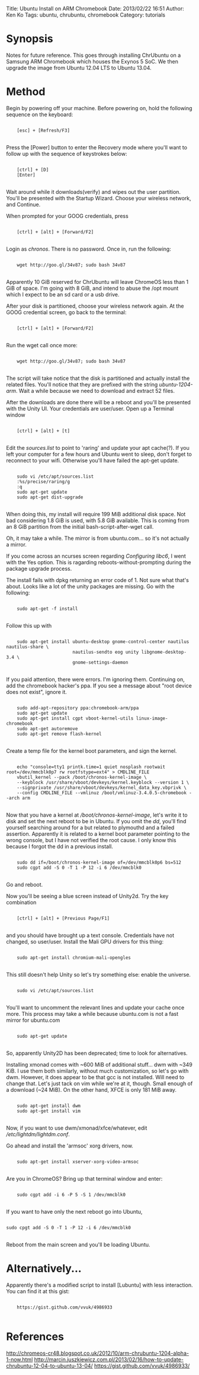 Title: Ubuntu Install on ARM Chromebook
Date: 2013/02/22 16:51
Author: Ken Ko
Tags: ubuntu, chrubuntu, chromebook
Category: tutorials

Synopsis
========
Notes for future reference. This goes through installing ChrUbuntu 
on a Samsung ARM Chromebook which houses the Exynos 5 SoC. We then
upgrade the image from Ubuntu 12.04 LTS to Ubuntu 13.04.

Method
======
Begin by powering off your machine. Before powering on, hold the following
sequence on the keyboard:

<pre>
<code>
    [esc] + [Refresh/F3]
</code>
</pre>

Press the [Power] button to enter the Recovery mode where you'll want to
follow up with the sequence of keystrokes below:

<pre>
<code>
    [ctrl] + [D]
    [Enter]
</code>
</pre>

Wait around while it downloads(verify) and wipes out the user partition.
You'll be presented with the Startup Wizard. 
Choose your wireless network, and Continue.

When prompted for your GOOG credentials, press 

<pre>
<code>
    [ctrl] + [alt] + [Forward/F2]
</code>
</pre>

Login as _chronos_. There is no password.
Once in, run the following:

<pre>
<code>
    wget http://goo.gl/34v87; sudo bash 34v87
</code>
</pre>

Apparently 10 GiB reserved for ChrUbuntu will leave ChromeOS less than
1 GiB of space. I'm going with 8 GiB, and intend to abuse the /opt mount
which I expect to be an sd card or a usb drive. 

After your disk is partitioned, choose your wireless network again.
At the GOOG credential screen, go back to the terminal:

<pre>
<code>
    [ctrl] + [alt] + [Forward/F2]
</code>
</pre>

Run the wget call once more:

<pre>
<code>
    wget http://goo.gl/34v87; sudo bash 34v87
</code>
</pre>

The script will take notice that the disk is partitioned and actually 
install the related files. You'll notice that they are prefixed with 
the string _ubuntu-1204-arm_. Wait a while because we need to download
and extract 52 files.

After the downloads are done there will be a reboot and you'll be presented
with the Unity UI. Your credentials are user/user. Open up a Terminal 
window

<pre>
<code>
    [ctrl] + [alt] + [t]
</code>
</pre>

Edit the _sources.list_ to point to 'raring' and update your apt cache(?).
If you left your computer for a few hours and Ubuntu went to sleep, don't forget
to reconnect to your wifi. Otherwise you'll have failed the apt-get update. 

<pre>
<code>
    sudo vi /etc/apt/sources.list
    :%s/precise/raring/g
    :q
    sudo apt-get update
    sudo apt-get dist-upgrade
</code>
</pre>

When doing this, my install will require 199 MiB additional disk space. Not bad
considering 1.8 GiB is used, with 5.8 GiB available. This is coming from an 8 GiB
partition from the initial bash-script-after-wget call. 

Oh, it may take a while. The mirror is from ubuntu.com... so it's not actually a mirror. 

If you come across an ncurses screen regarding _Configuring libc6_, I went with the Yes
option. This is ragarding reboots-without-prompting during the package upgrade 
process. 

The install fails with dpkg returning an error code of 1. Not sure what that's about. 
Looks like a lot of the unity packages are missing. Go with the following:

<pre>
<code>
    sudo apt-get -f install
</code>
</pre>

Follow this up with

<pre>
<code>
    sudo apt-get install ubuntu-desktop gnome-control-center nautilus nautilus-share \
                         nautilus-sendto eog unity libgnome-desktop-3.4 \
                         gnome-settings-daemon
</code>
</pre>

If you paid attention, there were errors. I'm ignoring them.
Continuing on, add the chromebook hacker's ppa. 
If you see a message about "root device does not exist", ignore it.

<pre>
<code>
    sudo add-apt-repository ppa:chromebook-arm/ppa
    sudo apt-get update
    sudo apt-get install cgpt vboot-kernel-utils linux-image-chromebook
    sudo apt-get autoremove
    sudo apt-get remove flash-kernel
</code>
</pre>

Create a temp file for the kernel boot parameters, and sign the kernel. 

<pre>
<code>
    echo "console=tty1 printk.time=1 quiet nosplash rootwait root=/dev/mmcblk0p7 rw rootfstype=ext4" > CMDLINE_FILE
    vbutil_kernel --pack /boot/chronos-kernel-image \
    --keyblock /usr/share/vboot/devkeys/kernel.keyblock --version 1 \
    --signprivate /usr/share/vboot/devkeys/kernel_data_key.vbprivk \
    --config CMDLINE_FILE --vmlinuz /boot/vmlinuz-3.4.0.5-chromebook --arch arm
</code>
</pre>

Now that you have a kernel at _/boot/chronos-kernel-image_, let's write it to disk and
set the next reboot to be in Ubuntu. If you omit the _dd_, you'll find yourself searching
around for a but related to plymouthd and a failed assertion. Apparently it is 
related to a kernel boot parameter pointing to the wrong console, but I have not 
verified the root cause. I only know this because I forgot the dd in a previous install. 

<pre>
<code>
    sudo dd if=/boot/chronos-kernel-image of=/dev/mmcblk0p6 bs=512
    sudo cgpt add -S 0 -T 1 -P 12 -i 6 /dev/mmcblk0
</code> 
</pre>

Go and reboot. 

Now you'll be seeing a blue screen instead of Unity2d. Try the key combination

<pre>
<code>
    [ctrl] + [alt] + [Previous Page/F1]
</code>
</pre>

and you should have brought up a text console. Credentials have not changed, so user/user.
Install the Mali GPU drivers for this thing: 

<pre>
<code>
    sudo apt-get install chromium-mali-opengles
</code>
</pre>

This still doesn't help Unity so let's try something else: enable the universe.

<pre>
<code>
    sudo vi /etc/apt/sources.list
</code>
</pre>

You'll want to uncomment the relevant lines and update your cache once more. This 
process may take a while because ubuntu.com is not a fast mirror for ubuntu.com

<pre>
<code>
    sudo apt-get update
</code>
</pre>

So, apparently Unity2D has been deprecated; time to look for alternatives.

Installing xmonad comes with ~600 MiB of additional stuff... dwm with ~349 KiB. 
I use them both similarly, without much customization, so let's go with dwm. However,
it does appear to be that gcc is not installed. Will need to change that. Let's just
tack on vim while we're at it, though. Small enough of a download (~24 MiB). On the other
hand, XFCE is only 181 MiB away.

<pre>
<code>
    sudo apt-get install dwm
    sudo apt-get install vim
</code>
</pre>

Now, if you want to use dwm/xmonad/xfce/whatever, edit _/etc/lightdm/lightdm.conf_. 

Go ahead and install the 'armsoc' xorg drivers, now.

<pre>
<code>
    sudo apt-get install xserver-xorg-video-armsoc
</code>
</pre>

Are you in ChromeOS? Bring up that terminal window and enter:

<pre>
<code>
    sudo cgpt add -i 6 -P 5 -S 1 /dev/mmcblk0
</code>
</pre>

If you want to have only the next reboot go into Ubuntu,

<pre>
<code>
sudo cpgt add -S 0 -T 1 -P 12 -i 6 /dev/mmcblk0
</code>
</pre>


Reboot from the main screen and you'll be loading Ubuntu. 

Alternatively...
================
Apparently there's a modified script to install [Lubuntu] with less interaction.
You can find it at this gist: 

<pre>
<code>
    https://gist.github.com/vvuk/4986933
</code>
</pre>

References
==========
http://chromeos-cr48.blogspot.co.uk/2012/10/arm-chrubuntu-1204-alpha-1-now.html
http://marcin.juszkiewicz.com.pl/2013/02/16/how-to-update-chrubuntu-12-04-to-ubuntu-13-04/
https://gist.github.com/vvuk/4986933/

